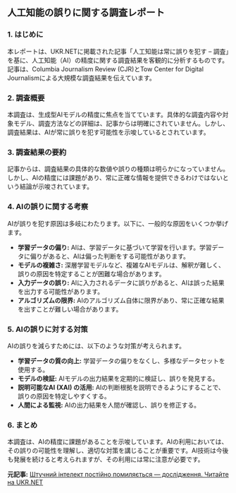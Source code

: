 ## 人工知能の誤りに関する調査レポート

### 1. はじめに

本レポートは、UKR.NETに掲載された記事「人工知能は常に誤りを犯す – 調査」を基に、人工知能（AI）の精度に関する調査結果を客観的に分析するものです。記事は、Columbia Journalism Review (CJR)とTow Center for Digital Journalismによる大規模な調査結果を伝えています。

### 2. 調査概要

本調査は、生成型AIモデルの精度に焦点を当てています。具体的な調査内容や対象モデル、調査方法などの詳細は、記事からは明確にされていません。しかし、調査結果は、AIが常に誤りを犯す可能性を示唆しているとされています。

### 3. 調査結果の要約

記事からは、調査結果の具体的な数値や誤りの種類は明らかになっていません。しかし、AIの精度には課題があり、常に正確な情報を提供できるわけではないという結論が示唆されています。

### 4. AIの誤りに関する考察

AIが誤りを犯す原因は多岐にわたります。以下に、一般的な原因をいくつか挙げます。

* **学習データの偏り:** AIは、学習データに基づいて学習を行います。学習データに偏りがあると、AIは偏った判断をする可能性があります。
* **モデルの複雑さ:** 深層学習モデルなど、複雑なAIモデルは、解釈が難しく、誤りの原因を特定することが困難な場合があります。
* **入力データの誤り:** AIに入力されるデータに誤りがあると、AIは誤った結果を出力する可能性があります。
* **アルゴリズムの限界:** AIのアルゴリズム自体に限界があり、常に正確な結果を出すことが難しい場合があります。

### 5. AIの誤りに対する対策

AIの誤りを減らすためには、以下のような対策が考えられます。

* **学習データの質の向上:** 学習データの偏りをなくし、多様なデータセットを使用する。
* **モデルの検証:** AIモデルの出力結果を定期的に検証し、誤りを発見する。
* **説明可能なAI (XAI) の活用:** AIの判断根拠を説明できるようにすることで、誤りの原因を特定しやすくする。
* **人間による監視:** AIの出力結果を人間が確認し、誤りを修正する。

### 6. まとめ

本調査は、AIの精度に課題があることを示唆しています。AIの利用においては、その誤りの可能性を理解し、適切な対策を講じることが重要です。AI技術は今後も発展を続けると考えられますが、その利用には常に注意が必要です。


**元記事:** [Штучний інтелект постійно помиляється — дослідження. Читайте на UKR.NET](https://www.ukr.net/news/details/science/110158659.html)
